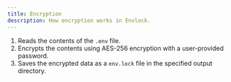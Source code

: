 ```yaml
---
title: Encryption
description: How encryption works in Envlock.
---
```


1. Reads the contents of the `.env` file.
2. Encrypts the contents using AES-256 encryption with a user-provided password.
3. Saves the encrypted data as a `env.lock` file in the specified output directory.
